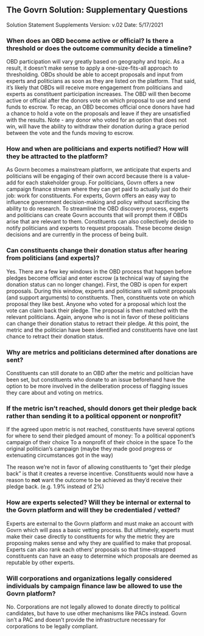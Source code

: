 ## The Govrn Solution: Supplementary Questions

Solution Statement Supplements
Version:  v.02
Date: 5/17/2021

### When does an OBD become active or official? Is there a threshold or does the outcome community decide a timeline?

OBD participation will vary greatly based on geography and topic. As a result, it doesn’t make sense to apply a one-size-fits-all approach to thresholding. OBDs should be able to accept proposals and input from experts and politicians as soon as they are listed on the platform. That said, it’s likely that OBDs will receive more engagement from politicians and experts as constituent participation increases. The OBD will then become active or official after the donors vote on which proposal to use and send funds to escrow. To recap, an OBD becomes official once donors have had a chance to hold a vote on the proposals and leave if they are unsatisfied with the results.  Note - any donor who voted for an option that does not win, will have the ability to withdraw their donation during a grace period between the vote and the funds moving to escrow.

### How and when are politicians and experts notified? How will they be attracted to the platform?

As Govrn becomes a mainstream platform, we anticipate that experts and politicians will be engaging of their own accord because there is a value-add for each stakeholder group.  For politicians, Govrn offers a new campaign finance stream where they can get paid to actually just do their job: work for constituents.  For experts, Govrn offers an easy way to influence government decision-making and policy without sacrificing the ability to do research.  To streamline the OBD discovery process, experts and politicians can create Govrn accounts that will prompt them if OBDs arise that are relevant to them.  Constituents can also collectively decide to notify politicians and experts to request proposals.  These become design decisions and are currently in the process of being built. 

### Can constituents change their donation status after hearing from politicians (and experts)? 

Yes. There are a few key windows in the OBD process that happen before pledges become official and enter escrow (a technical way of saying the donation status can no longer change). First, the OBD is open for expert proposals.  During this window, experts and politicians will submit proposals (and support arguments) to constituents.  Then, constituents vote on which proposal they like best.  Anyone who voted for a proposal which lost the vote can claim back their pledge.  The proposal is then matched with the relevant politicians.  Again, anyone who is not in favor of these politicians can change their donation status to retract their pledge.  At this point, the metric and the politician have been identified and constituents have one last chance to retract their donation status.  

### Why are metrics and politicians determined after donations are sent?

Constituents can still donate to an OBD after the metric and politician have been set, but constituents who donate to an issue beforehand have the option to be more involved in the deliberation process of flagging issues they care about and voting on metrics. 

### If the metric isn’t reached, should donors get their pledge back rather than sending it to a political opponent or nonprofit?

If the agreed upon metric is not reached, constituents have several options for where to send their pledged amount of money:
To a political opponent’s campaign of their choice
To a nonprofit of their choice in the space
To the original politician’s campaign (maybe they made good progress or extenuating circumstances got in the way)

The reason we’re not in favor of allowing constituents to “get their pledge back” is that it creates a reverse incentive.  Constituents would now have a reason to **not** want the outcome to be achieved as they’d receive their pledge back. (e.g. 1.9% instead of 2%)

### How are experts selected? Will they be internal or external to the Govrn platform and will they be credentialed / vetted?

Experts are external to the Govrn platform and must make an account with Govrn which will pass a basic vetting process. But ultimately, experts must make their case directly to constituents for why the metric they are proposing makes sense and why they are qualified to make that proposal.  Experts can also rank each others’ proposals so that time-strapped constituents can have an easy to determine which proposals are deemed as reputable by other experts.

### Will corporations and organizations legally considered individuals by campaign finance law be allowed to use the Govrn platform?

No. Corporations are not legally allowed to donate directly to political candidates, but have to use other mechanisms like PACs instead.  Govrn isn’t a PAC and doesn’t provide the infrastructure necessary for corporations to be legally compliant.

